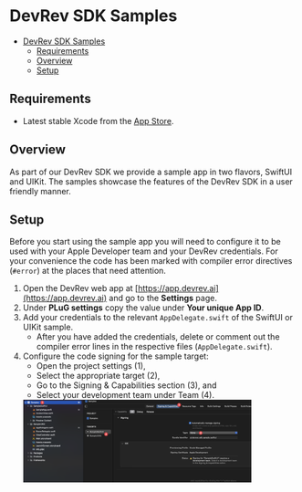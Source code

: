 # DevRev SDK Samples

- [DevRev SDK Samples](#devrev-sdk-samples)
  - [Requirements](#requirements)
  - [Overview](#overview)
  - [Setup](#setup)

## Requirements
- Latest stable Xcode from the [App Store](https://apps.apple.com/us/app/xcode/id497799835?mt=12).

## Overview
As part of our DevRev SDK we provide a sample app in two flavors, SwiftUI and UIKit. The samples showcase the features of the DevRev SDK in a user friendly manner.

## Setup
Before you start using the sample app you will need to configure it to be used with your Apple Developer team and your DevRev credentials. For your convenience the code has been marked with compiler error directives (`#error`) at the places that need attention.

1. Open the DevRev web app at [https://app.devrev.ai](https://app.devrev.ai) and go to the **Settings** page.
2. Under **PLuG settings** copy the value under **Your unique App ID**.
3. Add your credentials to the relevant `AppDelegate.swift` of the SwiftUI or UIKit sample.
   - After you have added the credentials, delete or comment out the compiler error lines in the respective files (`AppDelegate.swift`).
4. Configure the code signing for the sample target:
	- Open the project settings (1),
	- Select the appropriate target (2),
	- Go to the Signing & Capabilities section (3), and
	- Select your development team under Team (4).
	<img src="../docs/screenshots/screenshot-xcode-signing.png" width="400" />
